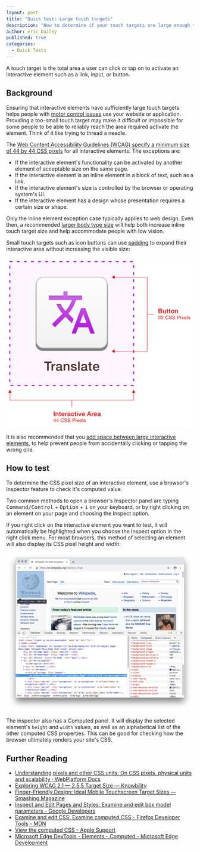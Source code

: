 ```yaml
---
layout: post
title: "Quick test: Large touch targets"
description: "How to determine if your touch targets are large enough to be used."
author: eric_bailey
published: true
categories:
  - Quick Tests
---
```


A touch target is the total area a user can click or tap on to activate an interactive element such as a link, input, or button.

## Background

Ensuring that interactive elements have sufficiently large touch targets helps people with [motor control issues](https://webaim.org/articles/motor/motordisabilities) use your website or application. Providing a too-small touch target may make it difficult or impossible for some people to be able to reliably reach the area required activate the element. Think of it like trying to thread a needle.

The [Web Content Accessibility Guidelines (WCAG) specify a minimum size of 44 by 44 CSS pixels](https://www.w3.org/WAI/WCAG21/Understanding/target-size.html) for all interactive elements. The exceptions are:

- If the interactive element's functionality can be activated by another element of acceptable size on the same page.
- If the interactive element is an inline element in a block of text, such as a link.
- If the interactive element's size is controlled by the browser or operating system's UI.
- If the interactive element has a design whose presentation requires a certain size or shape.

Only the inline element exception case typically applies to web design. Even then, a recommended [larger body type size](https://blog.marvelapp.com/body-text-small/) will help both increase inline touch target size and help accommodate people with low vision.

Small touch targets such as icon buttons can use [padding](https://developer.mozilla.org/en-US/docs/Web/CSS/padding) to expand their interactive area without increasing the visible size:

![A translate button with a square purple area surrounding it. The button is labeled, "Button, 32 CSS pixels. The purple area is labeled, "Interactive area, 44 CSS pixels."](/img/posts/2018-11-21-large-touch-targets/touch-target-padding.svg)

It is also recommended that you [add space between large interactive elements](https://axesslab.com/hand-tremors/), to help prevent people from accidentally clicking or tapping the wrong one.

## How to test

To determine the CSS pixel size of an interactive element, use a browser's Inspector feature to check it's computed value. 

Two common methods to open a browser's Inspector panel are typing <kbd>Command/Control</kbd> + <kbd>Option</kbd> + <kbd>i</kbd> on your keyboard, or by right clicking on an element on your page and choosing the Inspect option. 

If you right click on the interactive element you want to test, it will automatically be highlighted when you choose the Inspect option in the right click menu. For most browsers, this method of selecting an element will also display its CSS pixel height and width:

![Chrome's inspector highlighting the height and width of Wikipedia's logo, which serves as a link back to the Wikipedia homepage. The logo's computed size is 160 by 160 CSS pixels. The inspector also has the code for the logo highlighted, as well as its computed properties. Screenshot.](/img/posts/2018-11-21-large-touch-targets/touch-target-inspector.png)

The inspector also has a Computed panel. It will display the selected element's `height` and `width` values, as well as an alphabetical list of the other computed CSS properties. This can be good for checking how the browser ultimately renders your site's CSS.  

## Further Reading

- [Understanding pixels and other CSS units: On CSS pixels, physical units and scalability · WebPlatform Docs](https://webplatform.github.io/docs/tutorials/understanding-css-units/#On-CSS-pixels,-physical-units-and-scalability)
- [Exploring WCAG 2.1 — 2.5.5 Target Size — Knowbility](https://knowbility.org/blog/2018/WCAG21-255TargetSize/)
- [Finger-Friendly Design: Ideal Mobile Touchscreen Target Sizes — Smashing Magazine](https://www.smashingmagazine.com/2012/02/finger-friendly-design-ideal-mobile-touchscreen-target-sizes/)
- [Inspect and Edit Pages and Styles: Examine and edit box model parameters - Google Developers](https://developers.google.com/web/tools/chrome-devtools/inspect-styles#examine_and_edit_box_model_parameters)
- [Examine and edit CSS: Examine computed CSS - Firefox Developer Tools - MDN](https://developer.mozilla.org/en-US/docs/Tools/Page_Inspector/How_to/Examine_and_edit_CSS#Examine_computed_CSS)
- [View the computed CSS - Apple Support](https://support.apple.com/guide/safari-developer/view-the-computed-css-dev56fdc8177/mac)
- [Microsoft Edge DevTools - Elements - Computed - Microsoft Edge Development](https://docs.microsoft.com/en-us/microsoft-edge/devtools-guide/elements/computed)